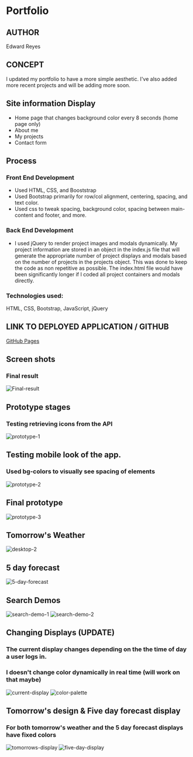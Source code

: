 
# Portfolio

## AUTHOR

Edward Reyes

## CONCEPT
I updated my portfolio to have a more simple aesthetic. I've also added more recent projects and will be adding more soon.

## Site information Display
  * Home page that changes background color every 8 seconds (home page only)
  * About me
  * My projects
  * Contact form

## Process
  ### Front End Development
  * Used HTML, CSS, and Booststrap
  * Used Bootstrap primarily for row/col alignment, centering, spacing, and text    color.
  * Used css to tweak spacing, background color, spacing between main-content and footer, and more.
    
  ### Back End Development
  * I used jQuery to render project images and modals dynamically. My project information are stored in an object in the index.js file that will generate the appropriate number of project displays and modals based on the number of projects in the projects object. This was done to keep the code as non repetitive as possible. The index.html file would have been significantly longer if I coded all project containers and modals directly.

### Technologies used:  
  HTML, CSS, Bootstrap, JavaScript, jQuery

## LINK TO DEPLOYED APPLICATION / GITHUB

[GitHub Pages](https://edwardreyes29.github.io/WeatherApp/)

## Screen shots

### Final result
![Final-result](assets/screenshots/desktop-1.png)

## Prototype stages
### Testing retrieving icons from the API
![prototype-1](assets/screenshots/prototype-1.png)

## Testing mobile look of the app. 
### Used bg-colors to visually see spacing of elements
![prototype-2](assets/screenshots/prototype-2.png)

## Final prototype
![prototype-3](assets/screenshots/prototype-3.png)


## Tomorrow's Weather
![desktop-2](assets/screenshots/desktop-2.png)

## 5 day forecast
![5-day-forecast](assets/screenshots/5-day-forcast-mobile.png)

## Search Demos
![search-demo-1](assets/screenshots/search-demo-1.png)
![search-demo-2](assets/screenshots/search-demo-2.png)

## Changing Displays (UPDATE)
### The current display changes depending on the the time of day a user logs in.
### I doesn't change color dynamically in real time (will work on that maybe)
![current-display](assets/screenshots/current-display.png)
![color-palette](assets/screenshots/color-palette.png)

## Tomorrow's design & Five day forecast display
### For both tomorrow's weather and the 5 day forecast displays have fixed colors
![tomorrows-display](assets/screenshots/tomorrows-display.png)
![five-day-display](assets/screenshots/five-day-display.png)
